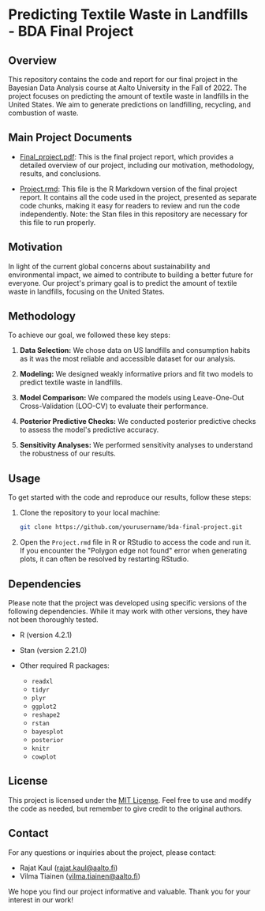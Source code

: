 # Predicting Textile Waste in Landfills - BDA Final Project

## Overview

This repository contains the code and report for our final project in the Bayesian Data Analysis course at Aalto University in the Fall of 2022. The project focuses on predicting the amount of textile waste in landfills in the United States. We aim to generate predictions on landfilling, recycling, and combustion of waste.

## Main Project Documents

- [Final_project.pdf](Final_project.pdf): This is the final project report, which provides a detailed overview of our project, including our motivation, methodology, results, and conclusions.

- [Project.rmd](Project.rmd): This file is the R Markdown version of the final project report. It contains all the code used in the project, presented as separate code chunks, making it easy for readers to review and run the code independently. Note: the Stan files in this repository are necessary for this file to run properly.

## Motivation

In light of the current global concerns about sustainability and environmental impact, we aimed to contribute to building a better future for everyone. Our project's primary goal is to predict the amount of textile waste in landfills, focusing on the United States.

## Methodology

To achieve our goal, we followed these key steps:

1. **Data Selection:** We chose data on US landfills and consumption habits as it was the most reliable and accessible dataset for our analysis.

2. **Modeling:** We designed weakly informative priors and fit two models to predict textile waste in landfills.

3. **Model Comparison:** We compared the models using Leave-One-Out Cross-Validation (LOO-CV) to evaluate their performance.

4. **Posterior Predictive Checks:** We conducted posterior predictive checks to assess the model's predictive accuracy.

5. **Sensitivity Analyses:** We performed sensitivity analyses to understand the robustness of our results.

## Usage

To get started with the code and reproduce our results, follow these steps:

1. Clone the repository to your local machine:

   ```bash
   git clone https://github.com/yourusername/bda-final-project.git
   ```

2. Open the `Project.rmd` file in R or RStudio to access the code and run it. If you encounter the "Polygon edge not found" error when generating plots, it can often be resolved by restarting RStudio.

## Dependencies

Please note that the project was developed using specific versions of the following dependencies. While it may work with other versions, they have not been thoroughly tested.

- R (version 4.2.1)
- Stan (version 2.21.0)
- Other required R packages:

   - `readxl`
   - `tidyr`
   - `plyr`
   - `ggplot2`
   - `reshape2`
   - `rstan`
   - `bayesplot`
   - `posterior`
   - `knitr`
   - `cowplot`

## License

This project is licensed under the [MIT License](LICENSE). Feel free to use and modify the code as needed, but remember to give credit to the original authors.

## Contact

For any questions or inquiries about the project, please contact:

- Rajat Kaul (rajat.kaul@aalto.fi)
- Vilma Tiainen (vilma.tiainen@aalto.fi)

We hope you find our project informative and valuable. Thank you for your interest in our work!
